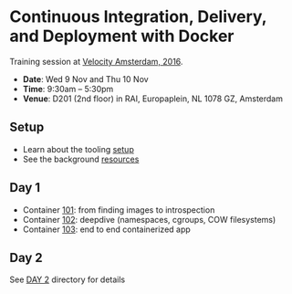 # Continuous Integration, Delivery, and Deployment with Docker

Training session at [Velocity Amsterdam, 2016](http://conferences.oreilly.com/velocity/devops-web-performance-eu/public/schedule/detail/55530).

- **Date**: Wed 9 Nov and Thu 10 Nov
- **Time**: 9:30am – 5:30pm
- **Venue**: D201 (2nd floor) in RAI, Europaplein, NL 1078 GZ, Amsterdam

## Setup

- Learn about the tooling [setup](setup.md)
- See the background [resources](resources.md)

## Day 1

- Container [101](DAY1/container-101.md): from finding images to introspection
- Container [102](DAY1/container-102.md): deepdive (namespaces, cgroups, COW filesystems)
- Container [103](DAY1/container-103.md): end to end containerized app

## Day 2

See [DAY 2](DAY2/) directory for details

